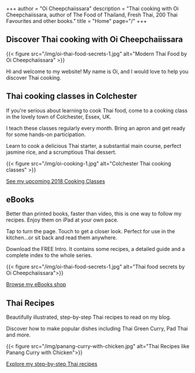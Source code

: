 +++
author = "Oi Cheepchaiissara"
description = "Thai cooking with Oi Cheepchaiissara, author of The Food of Thailand, Fresh Thai, 200 Thai Favourites and other books."
title = "Home"
page="/"
+++

## Discover Thai cooking with Oi Cheepchaiissara

{{< figure src="/img/oi-thai-food-secrets-1.jpg" alt="Modern Thai Food by Oi Cheepchaiissara" >}}

Hi and welcome to my website! My name is Oi, and I would love to help you discover Thai cooking.

## Thai cooking classes in Colchester

 If you're serious about learning to cook Thai food, come to a cooking class in the lovely town of Colchester, Essex, UK.

I teach these classes regularly every month. Bring an apron and get ready for some hands-on participation.

Learn to cook a delicious Thai starter, a substantial main course, perfect jasmine rice, and a scrumptious Thai dessert.

{{< figure src="/img/oi-cooking-1.jpg" alt="Colchester Thai cooking classes" >}}

[See my upcoming 2018 Cooking Classes](/colchester-cooking-classes)

## eBooks

 Better than printed books, faster than video, this is one way to follow my recipes. Enjoy them on iPad at your own pace.

Tap to turn the page. Touch to get a closer look. Perfect for use in the kitchen...or sit back and read them anywhere.

Download the FREE Intro. It contains some recipes, a detailed guide and a complete index to the whole series. 

{{< figure src="/img/oi-thai-food-secrets-1.jpg" alt="Thai food secrets by Oi Cheepchaiissara">}}

[Browse my eBooks shop](/shop)

## Thai Recipes

Beautifully illustrated, step-by-step Thai recipes to read on my blog.

Discover how to make popular dishes including Thai Green Curry, Pad Thai and more.

{{< figure src="/img/panang-curry-with-chicken.jpg" alt="Thai Recipes like Panang Curry with Chicken">}}

[Explore my step-by-step Thai recipes](/thai-recipes)